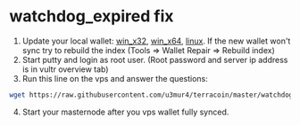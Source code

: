 # watchdog_expired fix

1. Update your local wallet: [win_x32](https://github.com/terracoin/terracoin/releases/download/v0.12.1.5p-32bit/terracoin-qt.exe), [win_x64](https://github.com/terracoin/terracoin/releases/download/0.12.1.5p-x64/terracoin-qt.exe), [linux](https://github.com/terracoin/terracoin/releases/download/0.12.1.5p/terracoin-qt). If the new wallet won't sync try to rebuild the index (Tools => Wallet Repair => Rebuild index)
2. Start putty and login as root user. (Root password and server ip address is in vultr overview tab)
3. Run this line on the vps and answer the questions: <br>
  ```bash 
  wget https://raw.githubusercontent.com/u3mur4/terracoin/master/watchdog_fix.py && python watchdog_fix.py
  ```
4. Start your masternode after you vps wallet fully synced.
